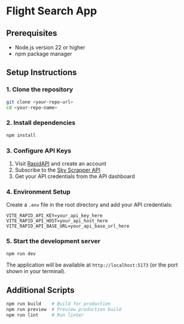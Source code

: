 # Flight Search App

## Prerequisites

- Node.js version 22 or higher
- npm package manager

## Setup Instructions

### 1. Clone the repository

```bash
git clone <your-repo-url>
cd <your-repo-name>
```

### 2. Install dependencies

```bash
npm install
```

### 3. Configure API Keys

1. Visit [RapidAPI](https://rapidapi.com/) and create an account
2. Subscribe to the [Sky Scrapper API](https://rapidapi.com/apiheya/api/sky-scrapper)
3. Get your API credentials from the API dashboard

### 4. Environment Setup

Create a `.env` file in the root directory and add your API credentials:

```env
VITE_RAPID_API_KEY=your_api_key_here
VITE_RAPID_API_HOST=your_api_host_here
VITE_RAPID_API_BASE_URL=your_api_base_url_here
```

### 5. Start the development server

```bash
npm run dev
```

The application will be available at `http://localhost:5173` (or the port shown in your terminal).

## Additional Scripts

```bash
npm run build    # Build for production
npm run preview  # Preview production build
npm run lint     # Run linter
```
